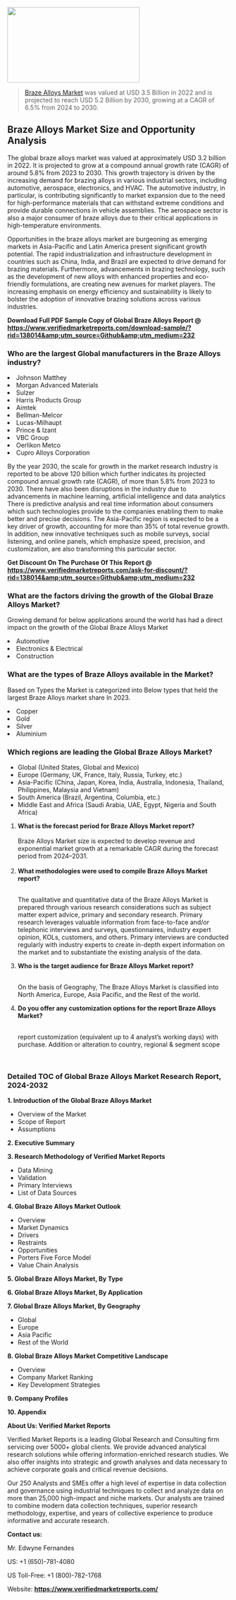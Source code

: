 <img src="https://ffe5etoiles.com/wp-content/uploads/2024/12/MST1-300x171.png" alt="" width="300" height="171" class="alignnone size-medium wp-image-20088" /><blockquote><p><p><a href="https://www.verifiedmarketreports.com/download-sample/?rid=138014&utm_source=Github&utm_medium=232" target="_blank">Braze Alloys Market</a> was valued at USD 3.5 Billion in 2022 and is projected to reach USD 5.2 Billion by 2030, growing at a CAGR of 6.5% from 2024 to 2030.</p></blockquote><p><h2>Braze Alloys Market Size and Opportunity Analysis</h2> <p>The global braze alloys market was valued at approximately USD 3.2 billion in 2022. It is projected to grow at a compound annual growth rate (CAGR) of around 5.8% from 2023 to 2030. This growth trajectory is driven by the increasing demand for brazing alloys in various industrial sectors, including automotive, aerospace, electronics, and HVAC. The automotive industry, in particular, is contributing significantly to market expansion due to the need for high-performance materials that can withstand extreme conditions and provide durable connections in vehicle assemblies. The aerospace sector is also a major consumer of braze alloys due to their critical applications in high-temperature environments.</p> <p>Opportunities in the braze alloys market are burgeoning as emerging markets in Asia-Pacific and Latin America present significant growth potential. The rapid industrialization and infrastructure development in countries such as China, India, and Brazil are expected to drive demand for brazing materials. Furthermore, advancements in brazing technology, such as the development of new alloys with enhanced properties and eco-friendly formulations, are creating new avenues for market players. The increasing emphasis on energy efficiency and sustainability is likely to bolster the adoption of innovative brazing solutions across various industries.</p> </p><p class=""><strong>Download Full PDF Sample Copy of Global Braze Alloys Report @ <a href="https://www.verifiedmarketreports.com/download-sample/?rid=138014&amp;utm_source=Github&amp;utm_medium=232" target="_blank">https://www.verifiedmarketreports.com/download-sample/?rid=138014&amp;utm_source=Github&amp;utm_medium=232</a></strong></p><h3 id="" class="">Who are the largest Global manufacturers in the Braze Alloys industry?</h3><p><li>Johnson Matthey</li><li> Morgan Advanced Materials</li><li> Sulzer</li><li> Harris Products Group</li><li> Aimtek</li><li> Bellman-Melcor</li><li> Lucas-Milhaupt</li><li> Prince & Izant</li><li> VBC Group</li><li> Oerlikon Metco</li><li> Cupro Alloys Corporation</li></p><div class=""><div class="" dir="" data-message-author-role="" data-message-id="" data-message-model-slug=""><div class=""><div class=""><div class=""><div class="" dir="" data-message-author-role="" data-message-id="" data-message-model-slug=""><div class=""><div class=""><p>By the year 2030, the scale for growth in the market research industry is reported to be above 120 billion which further indicates its projected compound annual growth rate (CAGR), of more than 5.8% from 2023 to 2030. There have also been disruptions in the industry due to advancements in machine learning, artificial intelligence and data analytics There is predictive analysis and real time information about consumers which such technologies provide to the companies enabling them to make better and precise decisions. The Asia-Pacific region is expected to be a key driver of growth, accounting for more than 35% of total revenue growth. In addition, new innovative techniques such as mobile surveys, social listening, and online panels, which emphasize speed, precision, and customization, are also transforming this particular sector.</p><p><strong>Get Discount On The Purchase Of This Report @&nbsp; <a href="https://www.verifiedmarketreports.com/ask-for-discount/?rid=138014&amp;utm_source=Github&amp;utm_medium=232" target="_blank">https://www.verifiedmarketreports.com/ask-for-discount/?rid=138014&amp;utm_source=Github&amp;utm_medium=232</a></strong></p></div></div></div></div></div></div></div></div><h3 id="" class="">What are the factors driving the growth of the Global Braze Alloys Market?</h3><p id="" class="">Growing demand for below applications around the world has had a direct impact on the growth of the Global Braze Alloys Market</p><p id="" class=""><li>Automotive</li><li> Electronics & Electrical</li><li> Construction</li></p><h3 id="" class="">What are the types of Braze Alloys available in the Market?</h3><p id="" class="">Based on Types the Market is categorized into Below types that held the largest Braze Alloys market share In 2023.</p><p id="" class=""><li>Copper</li><li> Gold</li><li> Silver</li><li> Aluminium</li></p><h3 id="" class="">Which regions are leading the Global Braze Alloys Market?</h3><ul><li>Global (United States, Global and Mexico)</li><li>Europe (Germany, UK, France, Italy, Russia, Turkey, etc.)</li><li>Asia-Pacific (China, Japan, Korea, India, Australia, Indonesia, Thailand, Philippines, Malaysia and Vietnam)</li><li>South America (Brazil, Argentina, Columbia, etc.)</li><li>Middle East and Africa (Saudi Arabia, UAE, Egypt, Nigeria and South Africa)</li></ul><p><ol><li><strong>What is the forecast period for Braze Alloys Market report?<br /></strong><br /><span data-sheets-root="1" data-sheets-value="{&quot;1&quot;:2,&quot;2&quot;:&quot;XXXX size is expected to develop revenue and exponential market growth at a remarkable CAGR during the forecast period from 2024&ndash;2030.&quot;}" data-sheets-userformat="{&quot;2&quot;:12674,&quot;4&quot;:{&quot;1&quot;:2,&quot;2&quot;:16776960},&quot;10&quot;:2,&quot;11&quot;:0,&quot;15&quot;:&quot;Arial&quot;,&quot;16&quot;:12}">Braze Alloys Market size is expected to develop revenue and exponential market growth at a remarkable CAGR during the forecast period from 2024&ndash;2031.</span><br /><br /></li><li><strong>What methodologies were used to compile Braze Alloys Market report?<br /><br /></strong><p>The qualitative and quantitative data of the&nbsp;Braze Alloys Market is prepared through various research considerations such as subject matter expert advice, primary and secondary research. Primary research leverages valuable information from face-to-face and/or telephonic interviews and surveys, questionnaires, industry expert opinion, KOLs, customers, and others. Primary interviews are conducted regularly with industry experts to create in-depth expert information on the market and to substantiate the existing analysis of the data.&nbsp;</p></li><li><strong>Who is the target audience for Braze Alloys Market report?<br /><br /></strong><p>On the basis of Geography, The&nbsp;Braze Alloys Market is classified into North America, Europe, Asia Pacific, and the Rest of the world.</p></li><li><strong>Do you offer any customization options for the report Braze Alloys Market?<br /><br /></strong><p>report customization (equivalent up to 4 analyst&rsquo;s working days) with purchase. Addition or alteration to country, regional &amp; segment scope</p><p>&nbsp;</p></li></ol></p><h3 id="" class="">Detailed TOC of Global Braze Alloys Market Research Report, 2024-2032</h3><p id="" class=""><strong>1. Introduction of the Global Braze Alloys Market</strong></p><ul><li>Overview of the Market</li><li>Scope of Report</li><li>Assumptions</li></ul><p id="" class=""><strong>2. Executive Summary</strong></p><p id="" class=""><strong>3. Research Methodology of&nbsp;Verified Market Reports</strong></p><ul><li>Data Mining</li><li>Validation</li><li>Primary Interviews</li><li>List of Data Sources</li></ul><p id="" class=""><strong>4. Global Braze Alloys Market Outlook</strong></p><ul><li>Overview</li><li>Market Dynamics</li><li>Drivers</li><li>Restraints</li><li>Opportunities</li><li>Porters Five Force Model</li><li>Value Chain Analysis</li></ul><p id="" class=""><strong>5. Global Braze Alloys Market, By&nbsp;Type</strong></p><p id="" class=""><strong>6. Global Braze Alloys Market, By Application</strong></p><p id="" class=""><strong>7. Global Braze Alloys Market, By Geography</strong></p><ul><li>Global</li><li>Europe</li><li>Asia Pacific</li><li>Rest of the World</li></ul><p id="" class=""><strong>8. Global Braze Alloys Market Competitive Landscape</strong></p><ul><li>Overview</li><li>Company Market Ranking</li><li>Key Development Strategies</li></ul><p id="" class=""><strong>9. Company Profiles</strong></p><p id="" class=""><strong>10. Appendix</strong></p><p id="" class=""><strong>About Us: Verified Market Reports</strong></p><p id="" class="">Verified Market Reports is a leading Global Research and Consulting firm servicing over 5000+ global clients. We provide advanced analytical research solutions while offering information-enriched research studies. We also offer insights into strategic and growth analyses and data necessary to achieve corporate goals and critical revenue decisions.</p><p id="" class="">Our 250 Analysts and SMEs offer a high level of expertise in data collection and governance using industrial techniques to collect and analyze data on more than 25,000 high-impact and niche markets. Our analysts are trained to combine modern data collection techniques, superior research methodology, expertise, and years of collective experience to produce informative and accurate research.</p><p id="" class=""><strong>Contact us:</strong></p><p id="" class="">Mr. Edwyne Fernandes</p><p id="" class="">US: +1 (650)-781-4080</p><p id="" class="">US Toll-Free: +1 (800)-782-1768</p><p id="" class="">Website: <a target="" data-test-app-aware-link=""><strong>https://www.verifiedmarketreports.com/</strong></a></p>

